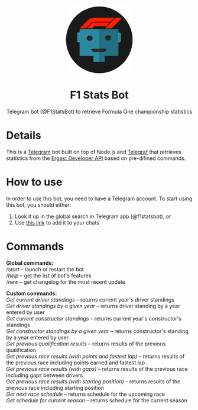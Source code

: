 <p align="center">
  <img src="assets/logo.png" width="180" height="180">
  <h1 align="center">F1 Stats Bot</h1>
</p>
<p align="center">Telegram bot (@F1StatsBot) to retrieve Formula One championship statistics</p>

# Details
This is a [Telegram](https://core.telegram.org/bots) bot built on top of Node.js and [Telegraf](https://telegraf.js.org/) that retrieves statistics from the [Ergast Developer API](http://ergast.com/mrd/) based on pre-difined commands.

# How to use
In order to use this bot, you need to have a Telegram account. To start using this bot, you should either:
1. Look it up in the global search in Telegram app (@f1statsbot), or
2. Use [this link](https://t.me/F1StatsBot) to add it to your chats

# Commands
<strong>Global commands:</strong></br>
<em>/start</em> – launch or restart the bot</br>
<em>/help</em> – get the list of bot's features</br>
<em>/new</em> – get changelog for the most recent update

<strong>Custom commands:</strong></br>
<em>Get current driver standings</em> – returns current year's driver standings</br>
<em>Get driver standings by a given year</em> – returns driver standing by a year entered by user</br>
<em>Get current constructor standings</em> – returns current year's constructor's standings</br>
<em>Get constructor standings by a given year</em> – returns constructor's standing by a year entered by user</br>
<em>Get previous qualification results</em> – returns results of the previous qualification</br>
<em>Get previous race results (with points and fastest lap)</em> – returns results of the previous race including points earned and fastest lap</br>
<em>Get previous race results (with gaps)</em> – returns results of the previous race including gaps between drivers</br>
<em>Get previous race results (with starting position)</em> – returns results of the previous race including starting position</br>
<em>Get next race schedule</em> – returns schedule for the upcoming race</br>
<em>Get schedule for current season</em> – returns schedule for the current season</br>

